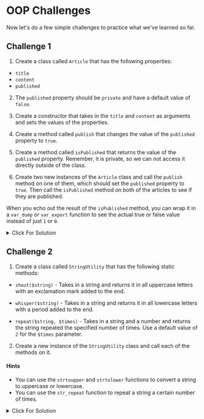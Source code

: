 # OOP Challenges

Now let's do a few simple challenges to practice what we've learned so far.

## Challenge 1

1. Create a class called `Article` that has the following properties:

- `title`
- `content`
- `published`

2. The `published` property should be `private` and have a default value of `false`.

3. Create a constructor that takes in the `title` and `content` as arguments and sets the values of the properties.

4. Create a method called `publish` that changes the value of the `published` property to `true`.

5. Create a method called `isPublished` that returns the value of the `published` property. Remember, it is private, so we can not access it directly outside of the class.

6. Create two new instances of the `Article` class and call the `publish` method on one of them, which should set the `published` property to `true`. Then call the `isPublished` method on both of the articles to see if they are published.

When you echo out the result of the `isPublished` method, you can wrap it in a `var_dump` or `var_export` function to see the actual true or false value instead of just `1` or `0`.

<details>

<summary>Click For Solution</summary>

```php
<?php

class Article
{
  public $title;
  public $content;
  private $published = false;

  public function __construct($title, $content)
  {
    $this->title = $title;
    $this->content = $content;
  }

  public function publish()
  {
    $this->published = true;
  }

  public function isPublished()
  {
    return $this->published;
  }
}

$article1 = new Article('My First Post', 'This is the first post.');
$article2 = new Article('My Second Post', 'This is the second post.');

$article1->publish();

echo var_dump($article1->isPublished(), true) . '<br>';
echo var_dump($article2->isPublished(), true) . '<br>';
```

</details>

## Challenge 2

1. Create a class called `StringUtility` that has the following static methods:

- `shout($string)` - Takes in a string and returns it in all uppercase letters with an exclamation mark added to the end.

- `whisper($string)` - Takes in a string and returns it in all lowercase letters with a period added to the end.

- `repeat($string, $times)` - Takes in a string and a number and returns the string repeated the specified number of times. Use a default value of `2` for the `$times` parameter.

2. Create a new instance of the `StringUtility` class and call each of the methods on it.

#### Hints

- You can use the `strtoupper` and `strtolower` functions to convert a string to uppercase or lowercase.
- You can use the `str_repeat` function to repeat a string a certain number of times.

<details>

<summary>Click For Solution</summary>

```php
class StringUtility
{
  public static function shout($string)
  {
    return strtoupper($string) . '!';
  }

  public static function whisper($string)
  {
    return strtolower($string) . 'SaaS-LM-Challenges';
  }

  public static function repeat($string, $times = 2)
  {
    return str_repeat($string, $times);
  }
}



```

</details>
